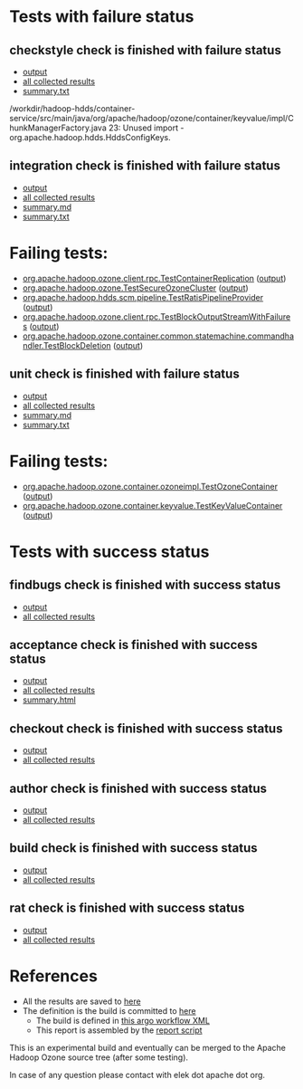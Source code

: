 # Tests with failure status

## checkstyle check is finished with failure status

   * [output](https://raw.githubusercontent.com/elek/ozone-ci/master/pr/pr-hdds-2076-n4t2w/checkstyle/output.log)
   * [all collected results](https://github.com/elek/ozone-ci/tree/master/pr/pr-hdds-2076-n4t2w/checkstyle)
   * [summary.txt](https://github.com/elek/ozone-ci/tree/master/pr/pr-hdds-2076-n4t2w/checkstyle/summary.txt)

/workdir/hadoop-hdds/container-service/src/main/java/org/apache/hadoop/ozone/container/keyvalue/impl/ChunkManagerFactory.java
 23: Unused import - org.apache.hadoop.hdds.HddsConfigKeys.

## integration check is finished with failure status

   * [output](https://raw.githubusercontent.com/elek/ozone-ci/master/pr/pr-hdds-2076-n4t2w/integration/output.log)
   * [all collected results](https://github.com/elek/ozone-ci/tree/master/pr/pr-hdds-2076-n4t2w/integration)
   * [summary.md](https://github.com/elek/ozone-ci/tree/master/pr/pr-hdds-2076-n4t2w/integration/summary.md)
   * [summary.txt](https://github.com/elek/ozone-ci/tree/master/pr/pr-hdds-2076-n4t2w/integration/summary.txt)

# Failing tests: 

 * [org.apache.hadoop.ozone.client.rpc.TestContainerReplication](hadoop-ozone/integration-test/org.apache.hadoop.ozone.client.rpc.TestContainerReplication.txt) ([output](hadoop-ozone/integration-test/org.apache.hadoop.ozone.client.rpc.TestContainerReplication-output.txt/))
 * [org.apache.hadoop.ozone.TestSecureOzoneCluster](hadoop-ozone/integration-test/org.apache.hadoop.ozone.TestSecureOzoneCluster.txt) ([output](hadoop-ozone/integration-test/org.apache.hadoop.ozone.TestSecureOzoneCluster-output.txt/))
 * [org.apache.hadoop.hdds.scm.pipeline.TestRatisPipelineProvider](hadoop-ozone/integration-test/org.apache.hadoop.hdds.scm.pipeline.TestRatisPipelineProvider.txt) ([output](hadoop-ozone/integration-test/org.apache.hadoop.hdds.scm.pipeline.TestRatisPipelineProvider-output.txt/))
 * [org.apache.hadoop.ozone.client.rpc.TestBlockOutputStreamWithFailures](hadoop-ozone/integration-test/org.apache.hadoop.ozone.client.rpc.TestBlockOutputStreamWithFailures.txt) ([output](hadoop-ozone/integration-test/org.apache.hadoop.ozone.client.rpc.TestBlockOutputStreamWithFailures-output.txt/))
 * [org.apache.hadoop.ozone.container.common.statemachine.commandhandler.TestBlockDeletion](hadoop-ozone/integration-test/org.apache.hadoop.ozone.container.common.statemachine.commandhandler.TestBlockDeletion.txt) ([output](hadoop-ozone/integration-test/org.apache.hadoop.ozone.container.common.statemachine.commandhandler.TestBlockDeletion-output.txt/))

## unit check is finished with failure status

   * [output](https://raw.githubusercontent.com/elek/ozone-ci/master/pr/pr-hdds-2076-n4t2w/unit/output.log)
   * [all collected results](https://github.com/elek/ozone-ci/tree/master/pr/pr-hdds-2076-n4t2w/unit)
   * [summary.md](https://github.com/elek/ozone-ci/tree/master/pr/pr-hdds-2076-n4t2w/unit/summary.md)
   * [summary.txt](https://github.com/elek/ozone-ci/tree/master/pr/pr-hdds-2076-n4t2w/unit/summary.txt)

# Failing tests: 

 * [org.apache.hadoop.ozone.container.ozoneimpl.TestOzoneContainer](hadoop-hdds/container-service/org.apache.hadoop.ozone.container.ozoneimpl.TestOzoneContainer.txt) ([output](hadoop-hdds/container-service/org.apache.hadoop.ozone.container.ozoneimpl.TestOzoneContainer-output.txt/))
 * [org.apache.hadoop.ozone.container.keyvalue.TestKeyValueContainer](hadoop-hdds/container-service/org.apache.hadoop.ozone.container.keyvalue.TestKeyValueContainer.txt) ([output](hadoop-hdds/container-service/org.apache.hadoop.ozone.container.keyvalue.TestKeyValueContainer-output.txt/))


# Tests with success status

## findbugs check is finished with success status

   * [output](https://raw.githubusercontent.com/elek/ozone-ci/master/pr/pr-hdds-2076-n4t2w/findbugs/output.log)
   * [all collected results](https://github.com/elek/ozone-ci/tree/master/pr/pr-hdds-2076-n4t2w/findbugs)


## acceptance check is finished with success status

   * [output](https://raw.githubusercontent.com/elek/ozone-ci/master/pr/pr-hdds-2076-n4t2w/acceptance/output.log)
   * [all collected results](https://github.com/elek/ozone-ci/tree/master/pr/pr-hdds-2076-n4t2w/acceptance)
   * [summary.html](https://elek.github.io/ozone-ci/pr/pr-hdds-2076-n4t2w/acceptance/summary.html)


## checkout check is finished with success status

   * [output](https://raw.githubusercontent.com/elek/ozone-ci/master/pr/pr-hdds-2076-n4t2w/checkout/output.log)
   * [all collected results](https://github.com/elek/ozone-ci/tree/master/pr/pr-hdds-2076-n4t2w/checkout)


## author check is finished with success status

   * [output](https://raw.githubusercontent.com/elek/ozone-ci/master/pr/pr-hdds-2076-n4t2w/author/output.log)
   * [all collected results](https://github.com/elek/ozone-ci/tree/master/pr/pr-hdds-2076-n4t2w/author)


## build check is finished with success status

   * [output](https://raw.githubusercontent.com/elek/ozone-ci/master/pr/pr-hdds-2076-n4t2w/build/output.log)
   * [all collected results](https://github.com/elek/ozone-ci/tree/master/pr/pr-hdds-2076-n4t2w/build)


## rat check is finished with success status

   * [output](https://raw.githubusercontent.com/elek/ozone-ci/master/pr/pr-hdds-2076-n4t2w/rat/output.log)
   * [all collected results](https://github.com/elek/ozone-ci/tree/master/pr/pr-hdds-2076-n4t2w/rat)




# References

 * All the results are saved to [here](https://github.com/elek/ozone-ci/tree/master/pr/pr-hdds-2076-n4t2w/)
 * The definition is the build is committed to [here](https://github.com/elek/argo-ozone)
    * The build is defined in [this argo workflow XML](https://github.com/elek/argo-ozone/blob/master/ozone-build.yaml)
    * This report is assembled by the [report script](https://github.com/elek/argo-ozone/blob/master/scripts/report.sh)

This is an experimental build and eventually can be merged to the Apache Hadoop Ozone source tree (after some testing).

In case of any question please contact with elek dot apache dot org.
